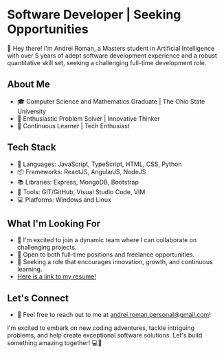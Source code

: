 # Software Developer | Seeking Opportunities

👋 Hey there! I'm Andrei Roman, a Masters student in Artificial Intelligence with over 5 years of adept software development experience and a robust quantitative skill set, seeking a challenging full-time development role.

## About Me
- 🎓 Computer Science and Mathematics Graduate | The Ohio State University
- 🌟 Enthusiastic Problem Solver | Innovative Thinker
- 🚀 Continuous Learner | Tech Enthusiast

## Tech Stack
- 🔧 Languages: JavaScript, TypeScript, HTML, CSS, Python
- 📦 Frameworks: ReactJS, AngularJS, NodeJS
- 📚 Libraries: Express, MongoDB, Bootstrap
- 🧰 Tools: GIT/GitHub, Visual Studio Code, VIM
- 💻 Platforms: Windows and Linux

## What I'm Looking For
- 🌱 I'm excited to join a dynamic team where I can collaborate on challenging projects.
- 🚀 Open to both full-time positions and freelance opportunities.
- 💼 Seeking a role that encourages innovation, growth, and continuous learning.
- [Here is a link to my resume!](resume.pdf)

## Let's Connect
- 📧 Feel free to reach out to me at andrei.roman.personal@gmail.com!

I'm excited to embark on new coding adventures, tackle intriguing problems, and help create exceptional software solutions. Let's build something amazing together! 💻🚀
